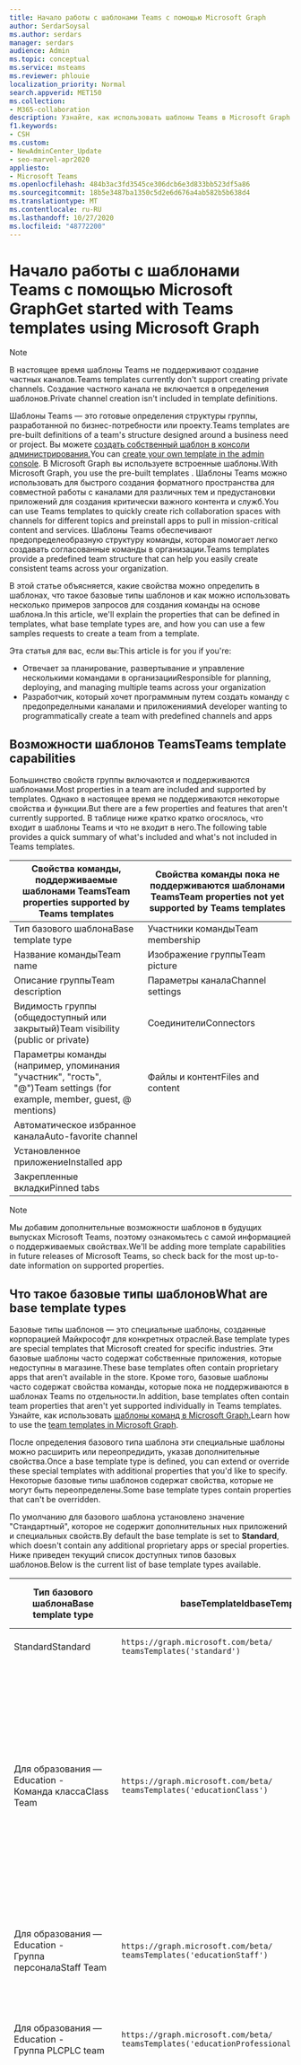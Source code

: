 ```yaml
---
title: Начало работы с шаблонами Teams с помощью Microsoft Graph
author: SerdarSoysal
ms.author: serdars
manager: serdars
audience: Admin
ms.topic: conceptual
ms.service: msteams
ms.reviewer: phlouie
localization_priority: Normal
search.appverid: MET150
ms.collection:
- M365-collaboration
description: Узнайте, как использовать шаблоны Teams в Microsoft Graph для создания пространства для совместной работы с каналами для различных тем и предустановки приложений для предоставления контента и служб.
f1.keywords:
- CSH
ms.custom:
- NewAdminCenter_Update
- seo-marvel-apr2020
appliesto:
- Microsoft Teams
ms.openlocfilehash: 484b3ac3fd3545ce306dcb6e3d833bb523df5a86
ms.sourcegitcommit: 18b5e3487ba1350c5d2e6d676a4ab582b5b638d4
ms.translationtype: MT
ms.contentlocale: ru-RU
ms.lasthandoff: 10/27/2020
ms.locfileid: "48772200"
---
```

# <a name="get-started-with-teams-templates-using-microsoft-graph"></a><span data-ttu-id="cc493-103">Начало работы с шаблонами Teams с помощью Microsoft Graph</span><span class="sxs-lookup"><span data-stu-id="cc493-103">Get started with Teams templates using Microsoft Graph</span></span>

> [!NOTE]
> <span data-ttu-id="cc493-104">В настоящее время шаблоны Teams не поддерживают создание частных каналов.</span><span class="sxs-lookup"><span data-stu-id="cc493-104">Teams templates currently don't support creating private channels.</span></span> <span data-ttu-id="cc493-105">Создание частного канала не включается в определения шаблонов.</span><span class="sxs-lookup"><span data-stu-id="cc493-105">Private channel creation isn't included in template definitions.</span></span>

<span data-ttu-id="cc493-106">Шаблоны Teams — это готовые определения структуры группы, разработанной по бизнес-потребности или проекту.</span><span class="sxs-lookup"><span data-stu-id="cc493-106">Teams templates are pre-built definitions of a team's structure designed around a business need or project.</span></span> <span data-ttu-id="cc493-107">Вы можете [создать собственный шаблон в консоли администрирования.](get-started-with-teams-templates-in-the-admin-console.md)</span><span class="sxs-lookup"><span data-stu-id="cc493-107">You can [create your own template in the admin console](get-started-with-teams-templates-in-the-admin-console.md).</span></span> <span data-ttu-id="cc493-108">В Microsoft Graph вы используете встроенные шаблоны.</span><span class="sxs-lookup"><span data-stu-id="cc493-108">With Microsoft Graph, you use the pre-built templates .</span></span> <span data-ttu-id="cc493-109">Шаблоны Teams можно использовать для быстрого создания форматного пространства для совместной работы с каналами для различных тем и предустановки приложений для создания критически важного контента и служб.</span><span class="sxs-lookup"><span data-stu-id="cc493-109">You can use Teams templates to quickly create rich collaboration spaces with channels for different topics and preinstall apps to pull in mission-critical content and services.</span></span> <span data-ttu-id="cc493-110">Шаблоны Teams обеспечивают предопределеобразную структуру команды, которая помогает легко создавать согласованные команды в организации.</span><span class="sxs-lookup"><span data-stu-id="cc493-110">Teams templates provide a predefined team structure that can help you easily create consistent teams across your organization.</span></span>

<span data-ttu-id="cc493-111">В этой статье объясняется, какие свойства можно определить в шаблонах, что такое базовые типы шаблонов и как можно использовать несколько примеров запросов для создания команды на основе шаблона.</span><span class="sxs-lookup"><span data-stu-id="cc493-111">In this article, we'll explain the properties that can be defined in templates, what base template types are, and how you can use a few samples requests to create a team from a template.</span></span>

<span data-ttu-id="cc493-112">Эта статья для вас, если вы:</span><span class="sxs-lookup"><span data-stu-id="cc493-112">This article is for you if you're:</span></span>

- <span data-ttu-id="cc493-113">Отвечает за планирование, развертывание и управление несколькими командами в организации</span><span class="sxs-lookup"><span data-stu-id="cc493-113">Responsible for planning, deploying, and managing multiple teams across your organization</span></span><br>
- <span data-ttu-id="cc493-114">Разработчик, который хочет программным путем создать команду с предопределными каналами и приложениями</span><span class="sxs-lookup"><span data-stu-id="cc493-114">A developer wanting to programmatically create a team with predefined channels and apps</span></span>

## <a name="teams-template-capabilities"></a><span data-ttu-id="cc493-115">Возможности шаблонов Teams</span><span class="sxs-lookup"><span data-stu-id="cc493-115">Teams template capabilities</span></span>

<span data-ttu-id="cc493-116">Большинство свойств группы включаются и поддерживаются шаблонами.</span><span class="sxs-lookup"><span data-stu-id="cc493-116">Most properties in a team are included and supported by templates.</span></span> <span data-ttu-id="cc493-117">Однако в настоящее время не поддерживаются некоторые свойства и функции.</span><span class="sxs-lookup"><span data-stu-id="cc493-117">But there are a few properties and features that aren't currently supported.</span></span> <span data-ttu-id="cc493-118">В таблице ниже кратко кратко огосялось, что входит в шаблоны Teams и что не входит в него.</span><span class="sxs-lookup"><span data-stu-id="cc493-118">The following table provides a quick summary of what's included and what's not included in Teams templates.</span></span>

| <span data-ttu-id="cc493-119">**Свойства команды, поддерживаемые шаблонами Teams**</span><span class="sxs-lookup"><span data-stu-id="cc493-119">**Team properties supported by Teams templates**</span></span> | <span data-ttu-id="cc493-120">**Свойства команды пока не поддерживаются шаблонами Teams**</span><span class="sxs-lookup"><span data-stu-id="cc493-120">**Team properties not yet supported by Teams templates**</span></span> |
| ------------------------------------------------ | -------------------------------------------------------- |
| <span data-ttu-id="cc493-121">Тип базового шаблона</span><span class="sxs-lookup"><span data-stu-id="cc493-121">Base template type</span></span> | <span data-ttu-id="cc493-122">Участники команды</span><span class="sxs-lookup"><span data-stu-id="cc493-122">Team membership</span></span> |
| <span data-ttu-id="cc493-123">Название команды</span><span class="sxs-lookup"><span data-stu-id="cc493-123">Team name</span></span> | <span data-ttu-id="cc493-124">Изображение группы</span><span class="sxs-lookup"><span data-stu-id="cc493-124">Team picture</span></span> |
| <span data-ttu-id="cc493-125">Описание группы</span><span class="sxs-lookup"><span data-stu-id="cc493-125">Team description</span></span> | <span data-ttu-id="cc493-126">Параметры канала</span><span class="sxs-lookup"><span data-stu-id="cc493-126">Channel settings</span></span> |
| <span data-ttu-id="cc493-127">Видимость группы (общедоступный или закрытый)</span><span class="sxs-lookup"><span data-stu-id="cc493-127">Team visibility (public or private)</span></span> | <span data-ttu-id="cc493-128">Соединители</span><span class="sxs-lookup"><span data-stu-id="cc493-128">Connectors</span></span> |
| <span data-ttu-id="cc493-129">Параметры команды (например, упоминания "участник", "гость", "@")</span><span class="sxs-lookup"><span data-stu-id="cc493-129">Team settings (for example, member, guest, @ mentions)</span></span> | <span data-ttu-id="cc493-130">Файлы и контент</span><span class="sxs-lookup"><span data-stu-id="cc493-130">Files and content</span></span> |
| <span data-ttu-id="cc493-131">Автоматическое избранное канала</span><span class="sxs-lookup"><span data-stu-id="cc493-131">Auto-favorite channel</span></span> | |
| <span data-ttu-id="cc493-132">Установленное приложение</span><span class="sxs-lookup"><span data-stu-id="cc493-132">Installed app</span></span> | |
| <span data-ttu-id="cc493-133">Закрепленные вкладки</span><span class="sxs-lookup"><span data-stu-id="cc493-133">Pinned tabs</span></span> | |

> [!NOTE]
> <span data-ttu-id="cc493-134">Мы добавим дополнительные возможности шаблонов в будущих выпусках Microsoft Teams, поэтому ознакомьтесь с самой информацией о поддерживаемых свойствах.</span><span class="sxs-lookup"><span data-stu-id="cc493-134">We'll be adding more template capabilities in future releases of Microsoft Teams, so check back for the most up-to-date information on supported properties.</span></span>

## <a name="what-are-base-template-types"></a><span data-ttu-id="cc493-135">Что такое базовые типы шаблонов</span><span class="sxs-lookup"><span data-stu-id="cc493-135">What are base template types</span></span>

<span data-ttu-id="cc493-136">Базовые типы шаблонов — это специальные шаблоны, созданные корпорацией Майкрософт для конкретных отраслей.</span><span class="sxs-lookup"><span data-stu-id="cc493-136">Base template types are special templates that Microsoft created for specific industries.</span></span> <span data-ttu-id="cc493-137">Эти базовые шаблоны часто содержат собственные приложения, которые недоступны в магазине.</span><span class="sxs-lookup"><span data-stu-id="cc493-137">These base templates often contain proprietary apps that aren't available in the store.</span></span> <span data-ttu-id="cc493-138">Кроме того, базовые шаблоны часто содержат свойства команды, которые пока не поддерживаются в шаблонах Teams по отдельности.</span><span class="sxs-lookup"><span data-stu-id="cc493-138">In addition, base templates often contain team properties that aren't yet supported individually in Teams templates.</span></span> <span data-ttu-id="cc493-139">Узнайте, как использовать [шаблоны команд в Microsoft Graph.](get-started-with-teams-templates.md)</span><span class="sxs-lookup"><span data-stu-id="cc493-139">Learn how to use the [team templates in Microsoft Graph](get-started-with-teams-templates.md).</span></span>

<span data-ttu-id="cc493-140">После определения базового типа шаблона эти специальные шаблоны можно расширить или переопредидить, указав дополнительные свойства.</span><span class="sxs-lookup"><span data-stu-id="cc493-140">Once a base template type is defined, you can extend or override these special templates with additional properties that you'd like to specify.</span></span> <span data-ttu-id="cc493-141">Некоторые базовые типы шаблонов содержат свойства, которые не могут быть переопределены.</span><span class="sxs-lookup"><span data-stu-id="cc493-141">Some base template types contain properties that can't be overridden.</span></span>

<span data-ttu-id="cc493-142">По умолчанию для базового шаблона установлено значение "Стандартный", которое не содержит дополнительных ных приложений и специальных свойств.</span><span class="sxs-lookup"><span data-stu-id="cc493-142">By default the base template is set to **Standard**, which doesn't contain any additional proprietary apps or special properties.</span></span> <span data-ttu-id="cc493-143">Ниже приведен текущий список доступных типов базовых шаблонов.</span><span class="sxs-lookup"><span data-stu-id="cc493-143">Below is the current list of base template types available.</span></span>

| <span data-ttu-id="cc493-144">Тип базового шаблона</span><span class="sxs-lookup"><span data-stu-id="cc493-144">Base template type</span></span> | <span data-ttu-id="cc493-145">baseTemplateId</span><span class="sxs-lookup"><span data-stu-id="cc493-145">baseTemplateId</span></span> | <span data-ttu-id="cc493-146">Свойства, которые доступны с этим базовым шаблоном</span><span class="sxs-lookup"><span data-stu-id="cc493-146">Properties that come with this base template</span></span> |
| ------------------ | -------------- | ----------------------------------------------------- |
| <span data-ttu-id="cc493-147">Standard</span><span class="sxs-lookup"><span data-stu-id="cc493-147">Standard</span></span> | `https://graph.microsoft.com/beta/`<br>`teamsTemplates('standard')` | <span data-ttu-id="cc493-148">Нет дополнительных приложений и свойств</span><span class="sxs-lookup"><span data-stu-id="cc493-148">No additional apps and properties</span></span> |
| <span data-ttu-id="cc493-149">Для образования —</span><span class="sxs-lookup"><span data-stu-id="cc493-149">Education -</span></span><br><span data-ttu-id="cc493-150">Команда класса</span><span class="sxs-lookup"><span data-stu-id="cc493-150">Class Team</span></span> | `https://graph.microsoft.com/beta/`<br>`teamsTemplates('educationClass')` | <span data-ttu-id="cc493-151">Приложения:</span><span class="sxs-lookup"><span data-stu-id="cc493-151">Apps:</span></span><ul><li><span data-ttu-id="cc493-152">Записная книжка OneNote для занятий (закреплена на вкладке **"Общие")**</span><span class="sxs-lookup"><span data-stu-id="cc493-152">OneNote Class Notebook (pinned to the **General** tab)</span></span> </li><li><span data-ttu-id="cc493-153">Приложение "Задания" (закреплено на вкладке **"Общие")**</span><span class="sxs-lookup"><span data-stu-id="cc493-153">Assignments app (pinned to the **General** tab)</span></span></li></ul> <span data-ttu-id="cc493-154">Свойства группы:</span><span class="sxs-lookup"><span data-stu-id="cc493-154">Team properties:</span></span><ul><li><span data-ttu-id="cc493-155">Видимость команды с **пометкой HiddenMembership** (не может быть переопределена)</span><span class="sxs-lookup"><span data-stu-id="cc493-155">Team visibility set to **HiddenMembership** (cannot be overridden)</span></span></li></ul> |
| <span data-ttu-id="cc493-156">Для образования —</span><span class="sxs-lookup"><span data-stu-id="cc493-156">Education -</span></span><br><span data-ttu-id="cc493-157">Группа персонала</span><span class="sxs-lookup"><span data-stu-id="cc493-157">Staff Team</span></span> | `https://graph.microsoft.com/beta/`<br>`teamsTemplates('educationStaff')` | <span data-ttu-id="cc493-158">Приложения:</span><span class="sxs-lookup"><span data-stu-id="cc493-158">Apps:</span></span><ul><li><span data-ttu-id="cc493-159">Совладелная записная книжка OneNote (закреплена на вкладке **"Общие")**</span><span class="sxs-lookup"><span data-stu-id="cc493-159">OneNote Staff Notebook (pinned to the **General** tab)</span></span></li></ul> |
|<span data-ttu-id="cc493-160">Для образования —</span><span class="sxs-lookup"><span data-stu-id="cc493-160">Education -</span></span><br><span data-ttu-id="cc493-161">Группа PLC</span><span class="sxs-lookup"><span data-stu-id="cc493-161">PLC team</span></span> |`https://graph.microsoft.com/beta/`<br>`teamsTemplates('educationProfessionalLearningCommunity')` | <span data-ttu-id="cc493-162">Приложения:</span><span class="sxs-lookup"><span data-stu-id="cc493-162">Apps:</span></span><ul><li><span data-ttu-id="cc493-163">Записная книжка OneNote PLC (закреплена на вкладке **"Общие")**</span><span class="sxs-lookup"><span data-stu-id="cc493-163">OneNote PLC Notebook (pinned to the **General** tab)</span></span></ul></li>|
| <span data-ttu-id="cc493-164">Розничная торговля —</span><span class="sxs-lookup"><span data-stu-id="cc493-164">Retail -</span></span><br><span data-ttu-id="cc493-165">Хранилище</span><span class="sxs-lookup"><span data-stu-id="cc493-165">Store</span></span> | `https://graph.microsoft.com/beta/`<br>`teamsTemplates('retailStore')` | <span data-ttu-id="cc493-166">Каналы:</span><span class="sxs-lookup"><span data-stu-id="cc493-166">Channels:</span></span><ul><li><span data-ttu-id="cc493-167">Смена передачи</span><span class="sxs-lookup"><span data-stu-id="cc493-167">Shift handoff</span></span></li><li><span data-ttu-id="cc493-168">Обучение</span><span class="sxs-lookup"><span data-stu-id="cc493-168">Learning</span></span></li></ul><span data-ttu-id="cc493-169">Свойства группы</span><span class="sxs-lookup"><span data-stu-id="cc493-169">Team properties</span></span><ul><li><span data-ttu-id="cc493-170">Видимость группы с установленным на "Общедоступный"</span><span class="sxs-lookup"><span data-stu-id="cc493-170">Team visibility set to Public</span></span></li></ul><span data-ttu-id="cc493-171">Разрешения для членов группы</span><span class="sxs-lookup"><span data-stu-id="cc493-171">Member permissions</span></span><ul><li><span data-ttu-id="cc493-172">Предотвращение создания, обновления или удаления каналов участниками</span><span class="sxs-lookup"><span data-stu-id="cc493-172">Prevent members from creating, updating, or removing channels</span></span></li><li><span data-ttu-id="cc493-173">Предотвращение добавления или удаления приложений участниками</span><span class="sxs-lookup"><span data-stu-id="cc493-173">Prevent members from adding or removing apps</span></span></li><li><span data-ttu-id="cc493-174">Предотвращение создания, обновления и удаления соединители участниками</span><span class="sxs-lookup"><span data-stu-id="cc493-174">Prevent members from creating, updating, or removing connectors</span></span></li></ul> |
| <span data-ttu-id="cc493-175">Розничная торговля —</span><span class="sxs-lookup"><span data-stu-id="cc493-175">Retail -</span></span><br><span data-ttu-id="cc493-176">Совместная работа руководителя</span><span class="sxs-lookup"><span data-stu-id="cc493-176">Manager collaboration</span></span> | `https://graph.microsoft.com/beta/`<br>`teamsTemplates('retailManagerCollaboration')` | <span data-ttu-id="cc493-177">Каналы:</span><span class="sxs-lookup"><span data-stu-id="cc493-177">Channels:</span></span><ul><li><span data-ttu-id="cc493-178">Обучение</span><span class="sxs-lookup"><span data-stu-id="cc493-178">Learning</span></span></li><li><span data-ttu-id="cc493-179">Операции</span><span class="sxs-lookup"><span data-stu-id="cc493-179">Operations</span></span></li></ul><span data-ttu-id="cc493-180">Свойства группы:</span><span class="sxs-lookup"><span data-stu-id="cc493-180">Team properties:</span></span><ul><li><span data-ttu-id="cc493-181">Видимость группы : "Частная"</span><span class="sxs-lookup"><span data-stu-id="cc493-181">Team visibility set to Private</span></span></li></ul><span data-ttu-id="cc493-182">Разрешения для членов:</span><span class="sxs-lookup"><span data-stu-id="cc493-182">Member permissions:</span></span><ul><li><span data-ttu-id="cc493-183">Предотвращение создания, обновления или удаления каналов участниками</span><span class="sxs-lookup"><span data-stu-id="cc493-183">Prevent members from creating, updating, or removing channels</span></span></li><li><span data-ttu-id="cc493-184">Предотвращение добавления или удаления приложений участниками</span><span class="sxs-lookup"><span data-stu-id="cc493-184">Prevent members from adding or removing apps</span></span></li><li><span data-ttu-id="cc493-185">Предотвращение создания, обновления и удаления соединители участниками</span><span class="sxs-lookup"><span data-stu-id="cc493-185">Prevent members from creating, updating, or removing connectors</span></span></li></ul>|
| <span data-ttu-id="cc493-186">Здравоохранение —</span><span class="sxs-lookup"><span data-stu-id="cc493-186">Healthcare -</span></span><br><span data-ttu-id="cc493-187">Заметь</span><span class="sxs-lookup"><span data-stu-id="cc493-187">Ward</span></span> |`https://graph.microsoft.com/beta/`<br>`teamsTemplates('healthcareWard')` |<span data-ttu-id="cc493-188">Каналы:</span><span class="sxs-lookup"><span data-stu-id="cc493-188">Channels:</span></span> <ul><li><span data-ttu-id="cc493-189">Объявления\*</span><span class="sxs-lookup"><span data-stu-id="cc493-189">Announcements\*</span></span></li><li><span data-ttu-id="cc493-190">Huddles\*</span><span class="sxs-lookup"><span data-stu-id="cc493-190">Huddles\*</span></span></li><li><span data-ttu-id="cc493-191">Округ округит</span><span class="sxs-lookup"><span data-stu-id="cc493-191">Rounds</span></span></li><li><span data-ttu-id="cc493-192">Персонал\*</span><span class="sxs-lookup"><span data-stu-id="cc493-192">Staffing\*</span></span></li><li><span data-ttu-id="cc493-193">Обучение\*</span><span class="sxs-lookup"><span data-stu-id="cc493-193">Training\*</span></span></li></ul><span data-ttu-id="cc493-194">\*Автоматически избранные каналы</span><span class="sxs-lookup"><span data-stu-id="cc493-194">\*Auto-favorited channels</span></span> |
|<span data-ttu-id="cc493-195">Здравоохранение —</span><span class="sxs-lookup"><span data-stu-id="cc493-195">Healthcare -</span></span><br><span data-ttu-id="cc493-196">Больница</span><span class="sxs-lookup"><span data-stu-id="cc493-196">Hospital</span></span> | `https://graph.microsoft.com/beta/`<br>`teamsTemplates('healthcareHospital')` |<span data-ttu-id="cc493-197">Каналы:</span><span class="sxs-lookup"><span data-stu-id="cc493-197">Channels:</span></span><ul><li><span data-ttu-id="cc493-198">Объявления\*</span><span class="sxs-lookup"><span data-stu-id="cc493-198">Announcements\*</span></span></li><li><span data-ttu-id="cc493-199">Соответствие требованиям\*</span><span class="sxs-lookup"><span data-stu-id="cc493-199">Compliance\*</span></span></li><li><span data-ttu-id="cc493-200">Хранитель</span><span class="sxs-lookup"><span data-stu-id="cc493-200">Custodial</span></span></li><li><span data-ttu-id="cc493-201">Человеческие ресурсы</span><span class="sxs-lookup"><span data-stu-id="cc493-201">Human Resources</span></span></li></li><li><span data-ttu-id="cc493-202">Веха</span><span class="sxs-lookup"><span data-stu-id="cc493-202">Pharmacy</span></span></li></ul><span data-ttu-id="cc493-203">\*Автоматически избранный канал</span><span class="sxs-lookup"><span data-stu-id="cc493-203">\*Auto-favorited channel</span></span>|
|||


<span data-ttu-id="cc493-204">Используйте следующие шаблоны для создания команд как в клиенте Teams, так и в Microsoft Graph.</span><span class="sxs-lookup"><span data-stu-id="cc493-204">Use the following templates to create teams in both the Teams client as well as Microsoft Graph.</span></span>


| <span data-ttu-id="cc493-205">Тип базового шаблона</span><span class="sxs-lookup"><span data-stu-id="cc493-205">Base template type</span></span> | <span data-ttu-id="cc493-206">baseTemplateId</span><span class="sxs-lookup"><span data-stu-id="cc493-206">baseTemplateId</span></span> | <span data-ttu-id="cc493-207">Свойства, которые доступны с этим базовым шаблоном</span><span class="sxs-lookup"><span data-stu-id="cc493-207">Properties that come with this base template</span></span> |
| ------------------ | -------------- | ----------------------------------------------------- |
| <span data-ttu-id="cc493-208">Принятие office 365</span><span class="sxs-lookup"><span data-stu-id="cc493-208">Adopt Office 365</span></span> |`com.microsoft.teams.template.`<br>`AdoptOffice365`|  <span data-ttu-id="cc493-209">Каналы:</span><span class="sxs-lookup"><span data-stu-id="cc493-209">Channels:</span></span> <ul><li><span data-ttu-id="cc493-210">Общий</span><span class="sxs-lookup"><span data-stu-id="cc493-210">General</span></span></li> <li><span data-ttu-id="cc493-211">Объявления</span><span class="sxs-lookup"><span data-stu-id="cc493-211">Announcements</span></span></li> <li><span data-ttu-id="cc493-212">Угол 1- и 4-</span><span class="sxs-lookup"><span data-stu-id="cc493-212">Champions corner</span></span></li> <li><span data-ttu-id="cc493-213">Формы команд</span><span class="sxs-lookup"><span data-stu-id="cc493-213">Team forms</span></span></li></ul> <span data-ttu-id="cc493-214">Приложения:</span><span class="sxs-lookup"><span data-stu-id="cc493-214">Apps:</span></span> <ul><li><span data-ttu-id="cc493-215">Вики-сайт</span><span class="sxs-lookup"><span data-stu-id="cc493-215">Wiki</span></span></li>  <li><span data-ttu-id="cc493-216">Календарь</span><span class="sxs-lookup"><span data-stu-id="cc493-216">Calendar</span></span></li> |
| <span data-ttu-id="cc493-217">Управление проектом</span><span class="sxs-lookup"><span data-stu-id="cc493-217">Manage a project</span></span> |`com.microsoft.teams.template.`<br>`ManageAProject`| <span data-ttu-id="cc493-218">Каналы:</span><span class="sxs-lookup"><span data-stu-id="cc493-218">Channels:</span></span> <ul><li><span data-ttu-id="cc493-219">Общий</span><span class="sxs-lookup"><span data-stu-id="cc493-219">General</span></span></li> <li><span data-ttu-id="cc493-220">Объявления</span><span class="sxs-lookup"><span data-stu-id="cc493-220">Announcements</span></span></li> <li><span data-ttu-id="cc493-221">Ресурсы</span><span class="sxs-lookup"><span data-stu-id="cc493-221">Resources</span></span></li> <li><span data-ttu-id="cc493-222">Планирование</span><span class="sxs-lookup"><span data-stu-id="cc493-222">Planning</span></span></li></ul> <span data-ttu-id="cc493-223">Приложения:</span><span class="sxs-lookup"><span data-stu-id="cc493-223">Apps:</span></span><ul><li><span data-ttu-id="cc493-224">Вики-сайт</span><span class="sxs-lookup"><span data-stu-id="cc493-224">Wiki</span></span></li><li><span data-ttu-id="cc493-225">OneNote</span><span class="sxs-lookup"><span data-stu-id="cc493-225">OneNote</span></span></li></ul> |
| <span data-ttu-id="cc493-226">Управление событием</span><span class="sxs-lookup"><span data-stu-id="cc493-226">Manage an event</span></span>|`com.microsoft.teams.template.`<br>`ManageAnEvent` | <span data-ttu-id="cc493-227">Каналы:</span><span class="sxs-lookup"><span data-stu-id="cc493-227">Channels:</span></span> <ul><li><span data-ttu-id="cc493-228">Общий</span><span class="sxs-lookup"><span data-stu-id="cc493-228">General</span></span></li> <li><span data-ttu-id="cc493-229">Объявления</span><span class="sxs-lookup"><span data-stu-id="cc493-229">Announcements</span></span></li> <li><span data-ttu-id="cc493-230">Бюджет</span><span class="sxs-lookup"><span data-stu-id="cc493-230">Budget</span></span></li> <li><span data-ttu-id="cc493-231">Содержимое</span><span class="sxs-lookup"><span data-stu-id="cc493-231">Content</span></span></li><li><span data-ttu-id="cc493-232">Логистика</span><span class="sxs-lookup"><span data-stu-id="cc493-232">Logistics</span></span></li> <li><span data-ttu-id="cc493-233">Планирование</span><span class="sxs-lookup"><span data-stu-id="cc493-233">Planning</span></span></li> <li> <span data-ttu-id="cc493-234">Маркетинг и PR</span><span class="sxs-lookup"><span data-stu-id="cc493-234">Marketing and PR</span></span></li></ul> <span data-ttu-id="cc493-235">Приложения:</span><span class="sxs-lookup"><span data-stu-id="cc493-235">Apps:</span></span><ul><li><span data-ttu-id="cc493-236">Вики-сайт</span><span class="sxs-lookup"><span data-stu-id="cc493-236">Wiki</span></span></li><li><span data-ttu-id="cc493-237">Веб-сайт</span><span class="sxs-lookup"><span data-stu-id="cc493-237">Website</span></span></li> <li><span data-ttu-id="cc493-238">YouTube</span><span class="sxs-lookup"><span data-stu-id="cc493-238">YouTube</span></span></li> <li><span data-ttu-id="cc493-239">Планировщик</span><span class="sxs-lookup"><span data-stu-id="cc493-239">Planner</span></span></li> <li><span data-ttu-id="cc493-240">OneNote</span><span class="sxs-lookup"><span data-stu-id="cc493-240">OneNote</span></span></li></ul> |
|<span data-ttu-id="cc493-241">Сотрудники, работающие в службе</span><span class="sxs-lookup"><span data-stu-id="cc493-241">Onboard employees</span></span>|`com.microsoft.teams.template.`<br>`OnboardEmployees` | <span data-ttu-id="cc493-242">Каналы:</span><span class="sxs-lookup"><span data-stu-id="cc493-242">Channels:</span></span> <ul><li><span data-ttu-id="cc493-243">Общий</span><span class="sxs-lookup"><span data-stu-id="cc493-243">General</span></span></li> <li><span data-ttu-id="cc493-244">Объявления</span><span class="sxs-lookup"><span data-stu-id="cc493-244">Announcements</span></span></li> <li><span data-ttu-id="cc493-245">Чат сотрудника</span><span class="sxs-lookup"><span data-stu-id="cc493-245">Employee chat</span></span></li> <li><span data-ttu-id="cc493-246">Обучение</span><span class="sxs-lookup"><span data-stu-id="cc493-246">Training</span></span></li></ul><span data-ttu-id="cc493-247">Приложения:</span><span class="sxs-lookup"><span data-stu-id="cc493-247">Apps:</span></span><ul><li><span data-ttu-id="cc493-248">Вики-сайт</span><span class="sxs-lookup"><span data-stu-id="cc493-248">Wiki</span></span></li><li><span data-ttu-id="cc493-249">Сообщества</span><span class="sxs-lookup"><span data-stu-id="cc493-249">Communities</span></span></li></ul>|
|<span data-ttu-id="cc493-250">Организовать службу поддержки</span><span class="sxs-lookup"><span data-stu-id="cc493-250">Organize help desk</span></span>| `com.microsoft.teams.template.`<br>`OrganizeHelpDesk`|<span data-ttu-id="cc493-251">Каналы:</span><span class="sxs-lookup"><span data-stu-id="cc493-251">Channels:</span></span><ul><li><span data-ttu-id="cc493-252">Общий</span><span class="sxs-lookup"><span data-stu-id="cc493-252">General</span></span></li><li><span data-ttu-id="cc493-253">Объявления</span><span class="sxs-lookup"><span data-stu-id="cc493-253">Announcements</span></span></li><li><span data-ttu-id="cc493-254">Вопросы и ответы</span><span class="sxs-lookup"><span data-stu-id="cc493-254">FAQ</span></span></li></ul><span data-ttu-id="cc493-255">Приложения:</span><span class="sxs-lookup"><span data-stu-id="cc493-255">Apps:</span></span><ul><li><span data-ttu-id="cc493-256">Вики-сайт</span><span class="sxs-lookup"><span data-stu-id="cc493-256">Wiki</span></span></li><li><span data-ttu-id="cc493-257">OneNote</span><span class="sxs-lookup"><span data-stu-id="cc493-257">OneNote</span></span></li></ul> |
| <span data-ttu-id="cc493-258">Совместное обслуживание пациентов</span><span class="sxs-lookup"><span data-stu-id="cc493-258">Collaborate on patient care</span></span>| `healthcareWard `| <span data-ttu-id="cc493-259">Каналы:</span><span class="sxs-lookup"><span data-stu-id="cc493-259">Channels:</span></span><ul><li><span data-ttu-id="cc493-260">Общий</span><span class="sxs-lookup"><span data-stu-id="cc493-260">General</span></span></li><li><span data-ttu-id="cc493-261">Объявления</span><span class="sxs-lookup"><span data-stu-id="cc493-261">Announcements</span></span></li><li><span data-ttu-id="cc493-262">Huddles</span><span class="sxs-lookup"><span data-stu-id="cc493-262">Huddles</span></span></li><li><span data-ttu-id="cc493-263">Округ округит</span><span class="sxs-lookup"><span data-stu-id="cc493-263">Rounds</span></span></li><li><span data-ttu-id="cc493-264">Персонал</span><span class="sxs-lookup"><span data-stu-id="cc493-264">Staffing</span></span></li><li><span data-ttu-id="cc493-265">Обучение</span><span class="sxs-lookup"><span data-stu-id="cc493-265">Training</span></span></li></ul> <span data-ttu-id="cc493-266">Приложения:</span><span class="sxs-lookup"><span data-stu-id="cc493-266">Apps:</span></span> <ul><li><span data-ttu-id="cc493-267">Вики-сайт</span><span class="sxs-lookup"><span data-stu-id="cc493-267">Wiki</span></span></li>|
| <span data-ttu-id="cc493-268">Работайте вместе над глобальными событиями и событиями</span><span class="sxs-lookup"><span data-stu-id="cc493-268">Collaborate on global crisis or event</span></span> |`com.microsoft.teams.template.`<br>`CollaborateOnAGlobalCrisisOrEvent`| <span data-ttu-id="cc493-269">Каналы:</span><span class="sxs-lookup"><span data-stu-id="cc493-269">Channels:</span></span> <ul><li><span data-ttu-id="cc493-270">Общий</span><span class="sxs-lookup"><span data-stu-id="cc493-270">General</span></span><li><span data-ttu-id="cc493-271">Объявления</span><span class="sxs-lookup"><span data-stu-id="cc493-271">Announcements</span></span></li><li><span data-ttu-id="cc493-272">"Мир"</span><span class="sxs-lookup"><span data-stu-id="cc493-272">World news</span></span></li><li><span data-ttu-id="cc493-273">Непрерывность работы</span><span class="sxs-lookup"><span data-stu-id="cc493-273">Business continuity</span></span></li><li><span data-ttu-id="cc493-274">Удаленная работа</span><span class="sxs-lookup"><span data-stu-id="cc493-274">Remote working</span></span></li><li><span data-ttu-id="cc493-275">Внутренние запятые</span><span class="sxs-lookup"><span data-stu-id="cc493-275">Internal comms</span></span></li><li><span data-ttu-id="cc493-276">Внешние запятые</span><span class="sxs-lookup"><span data-stu-id="cc493-276">External comms</span></span></li><li><span data-ttu-id="cc493-277">Жалобы клиентов</span><span class="sxs-lookup"><span data-stu-id="cc493-277">Customer complaints</span></span></li><li><span data-ttu-id="cc493-278">Кудос</span><span class="sxs-lookup"><span data-stu-id="cc493-278">Kudos</span></span></li><li><span data-ttu-id="cc493-279">Обновление для руководства</span><span class="sxs-lookup"><span data-stu-id="cc493-279">Executive update</span></span></li></ul><span data-ttu-id="cc493-280">Приложения:</span><span class="sxs-lookup"><span data-stu-id="cc493-280">Apps:</span></span> <ul><li><span data-ttu-id="cc493-281">Praise</span><span class="sxs-lookup"><span data-stu-id="cc493-281">Praise</span></span></li><li><span data-ttu-id="cc493-282">Вики-сайт</span><span class="sxs-lookup"><span data-stu-id="cc493-282">Wiki</span></span></li><li><span data-ttu-id="cc493-283">Веб-сайт</span><span class="sxs-lookup"><span data-stu-id="cc493-283">Website</span></span></li></ul>|
|<span data-ttu-id="cc493-284">Совместное сотрудничество в филиале банка</span><span class="sxs-lookup"><span data-stu-id="cc493-284">Collaborate within a bank branch</span></span>| `com.microsoft.teams.template.`<br>`CollaborateWithinABankBranch `|<span data-ttu-id="cc493-285">Каналы:</span><span class="sxs-lookup"><span data-stu-id="cc493-285">Channels:</span></span> <ul><li><span data-ttu-id="cc493-286">Общий</span><span class="sxs-lookup"><span data-stu-id="cc493-286">General</span></span><li><span data-ttu-id="cc493-287">Объявления</span><span class="sxs-lookup"><span data-stu-id="cc493-287">Announcements</span></span></li><li><span data-ttu-id="cc493-288">Huddles</span><span class="sxs-lookup"><span data-stu-id="cc493-288">Huddles</span></span></li><li><span data-ttu-id="cc493-289">Собрания клиентов</span><span class="sxs-lookup"><span data-stu-id="cc493-289">Customer meetings</span></span></li><li><span data-ttu-id="cc493-290">Заметь</span><span class="sxs-lookup"><span data-stu-id="cc493-290">Coaching</span></span></li><li><span data-ttu-id="cc493-291">Разработка навыков</span><span class="sxs-lookup"><span data-stu-id="cc493-291">Skills development</span></span></li><li><span data-ttu-id="cc493-292">Обработка ссуды</span><span class="sxs-lookup"><span data-stu-id="cc493-292">Loan processing</span></span></li><li><span data-ttu-id="cc493-293">Жалобы клиентов</span><span class="sxs-lookup"><span data-stu-id="cc493-293">Customer complaints</span></span></li><li><span data-ttu-id="cc493-294">Кудос</span><span class="sxs-lookup"><span data-stu-id="cc493-294">Kudos</span></span></li><li><span data-ttu-id="cc493-295">Забавные материалы</span><span class="sxs-lookup"><span data-stu-id="cc493-295">Fun stuff</span></span></li><li><span data-ttu-id="cc493-296">Соответствие требованиям</span><span class="sxs-lookup"><span data-stu-id="cc493-296">Compliance</span></span></li></ul>|
|<span data-ttu-id="cc493-297">Координация реагирования на инциденты</span><span class="sxs-lookup"><span data-stu-id="cc493-297">Coordinate incident response</span></span>| `com.microsoft.teams.template.`<br>`CoordinateIncidentResponse`|<span data-ttu-id="cc493-298">Каналы:</span><span class="sxs-lookup"><span data-stu-id="cc493-298">Channels:</span></span> <ul><li><span data-ttu-id="cc493-299">Общий</span><span class="sxs-lookup"><span data-stu-id="cc493-299">General</span></span><li><span data-ttu-id="cc493-300">Объявления</span><span class="sxs-lookup"><span data-stu-id="cc493-300">Announcements</span></span></li><li><span data-ttu-id="cc493-301">Логистика</span><span class="sxs-lookup"><span data-stu-id="cc493-301">Logistics</span></span></li><li><span data-ttu-id="cc493-302">Планирование</span><span class="sxs-lookup"><span data-stu-id="cc493-302">Planning</span></span></li><li><span data-ttu-id="cc493-303">Восстановление</span><span class="sxs-lookup"><span data-stu-id="cc493-303">Recovery</span></span></li><li><span data-ttu-id="cc493-304">Срочно</span><span class="sxs-lookup"><span data-stu-id="cc493-304">Urgent</span></span></li></ul> <span data-ttu-id="cc493-305">Приложения:</span><span class="sxs-lookup"><span data-stu-id="cc493-305">Apps:</span></span> <ul><li><span data-ttu-id="cc493-306">Вики-сайт</span><span class="sxs-lookup"><span data-stu-id="cc493-306">Wiki</span></span></li><li><span data-ttu-id="cc493-307">Excel</span><span class="sxs-lookup"><span data-stu-id="cc493-307">Excel</span></span></li><li><span data-ttu-id="cc493-308">OneNote</span><span class="sxs-lookup"><span data-stu-id="cc493-308">OneNote</span></span></li><li><span data-ttu-id="cc493-309">SharePoint</span><span class="sxs-lookup"><span data-stu-id="cc493-309">SharePoint</span></span></li><li><span data-ttu-id="cc493-310">Планировщик</span><span class="sxs-lookup"><span data-stu-id="cc493-310">Planner</span></span></li></ul>|
|<span data-ttu-id="cc493-311">Больница</span><span class="sxs-lookup"><span data-stu-id="cc493-311">Hospital</span></span>| <span data-ttu-id="cc493-312">`healthcareHospita`l</span><span class="sxs-lookup"><span data-stu-id="cc493-312">`healthcareHospita`l</span></span> |<span data-ttu-id="cc493-313">Каналы:</span><span class="sxs-lookup"><span data-stu-id="cc493-313">Channels:</span></span> <ul><li><span data-ttu-id="cc493-314">Общий</span><span class="sxs-lookup"><span data-stu-id="cc493-314">General</span></span><li><span data-ttu-id="cc493-315">Объявления</span><span class="sxs-lookup"><span data-stu-id="cc493-315">Announcements</span></span></li><li><span data-ttu-id="cc493-316">Соответствие требованиям</span><span class="sxs-lookup"><span data-stu-id="cc493-316">Compliance</span></span></li><li><span data-ttu-id="cc493-317">Хранитель</span><span class="sxs-lookup"><span data-stu-id="cc493-317">Custodial</span></span></li><li><span data-ttu-id="cc493-318">Человеческие ресурсы</span><span class="sxs-lookup"><span data-stu-id="cc493-318">Human resources</span></span></li><li><span data-ttu-id="cc493-319">Веха</span><span class="sxs-lookup"><span data-stu-id="cc493-319">Pharmacy</span></span></li></ul> <span data-ttu-id="cc493-320">Приложения:</span><span class="sxs-lookup"><span data-stu-id="cc493-320">Apps:</span></span> <ul><li><span data-ttu-id="cc493-321">Вики-сайт</span><span class="sxs-lookup"><span data-stu-id="cc493-321">Wiki</span></span></li></ul>|
|<span data-ttu-id="cc493-322">Организация магазина</span><span class="sxs-lookup"><span data-stu-id="cc493-322">Organize a store</span></span>| `retailStore` |<span data-ttu-id="cc493-323">Каналы:</span><span class="sxs-lookup"><span data-stu-id="cc493-323">Channels:</span></span> <ul><li><span data-ttu-id="cc493-324">Общий</span><span class="sxs-lookup"><span data-stu-id="cc493-324">General</span></span><li><span data-ttu-id="cc493-325">Смена передачи</span><span class="sxs-lookup"><span data-stu-id="cc493-325">Shift handoff</span></span></li><li><span data-ttu-id="cc493-326">Обучение</span><span class="sxs-lookup"><span data-stu-id="cc493-326">Learning</span></span></li></ul> <span data-ttu-id="cc493-327">Приложения:</span><span class="sxs-lookup"><span data-stu-id="cc493-327">Apps:</span></span> <ul><li><span data-ttu-id="cc493-328">Вики-сайт</span><span class="sxs-lookup"><span data-stu-id="cc493-328">Wiki</span></span></li></ul>|
|<span data-ttu-id="cc493-329">Качество и безопасность</span><span class="sxs-lookup"><span data-stu-id="cc493-329">Quality and safety</span></span> |`com.microsoft.teams.`<br>`template.QualitySafety`|<span data-ttu-id="cc493-330">Каналы:</span><span class="sxs-lookup"><span data-stu-id="cc493-330">Channels:</span></span> <ul><li><span data-ttu-id="cc493-331">Общий</span><span class="sxs-lookup"><span data-stu-id="cc493-331">General</span></span><li><span data-ttu-id="cc493-332">Объявления</span><span class="sxs-lookup"><span data-stu-id="cc493-332">Announcements</span></span></li><li><span data-ttu-id="cc493-333">Строка 1</span><span class="sxs-lookup"><span data-stu-id="cc493-333">Line 1</span></span></li><li><span data-ttu-id="cc493-334">Строка 2</span><span class="sxs-lookup"><span data-stu-id="cc493-334">Line 2</span></span></li><li><span data-ttu-id="cc493-335">Строка 3</span><span class="sxs-lookup"><span data-stu-id="cc493-335">Line 3</span></span></li><li><span data-ttu-id="cc493-336">Безопасность</span><span class="sxs-lookup"><span data-stu-id="cc493-336">Safety</span></span></li><li><span data-ttu-id="cc493-337">Обучение</span><span class="sxs-lookup"><span data-stu-id="cc493-337">Training</span></span></li><li><span data-ttu-id="cc493-338">Обслуживание</span><span class="sxs-lookup"><span data-stu-id="cc493-338">Maintenance</span></span></li><li><span data-ttu-id="cc493-339">Забавные материалы</span><span class="sxs-lookup"><span data-stu-id="cc493-339">Fun stuff</span></span></li></ul> <span data-ttu-id="cc493-340">Приложения:</span><span class="sxs-lookup"><span data-stu-id="cc493-340">Apps:</span></span> <ul><li><span data-ttu-id="cc493-341">Вики-сайт</span><span class="sxs-lookup"><span data-stu-id="cc493-341">Wiki</span></span></li></ul>|
|<span data-ttu-id="cc493-342">Розничная торговля — совместная работа руководителя</span><span class="sxs-lookup"><span data-stu-id="cc493-342">Retail - manager collaboration</span></span>| `retailManagerCollaboration` |<span data-ttu-id="cc493-343">Каналы:</span><span class="sxs-lookup"><span data-stu-id="cc493-343">Channels:</span></span> <ul><li><span data-ttu-id="cc493-344">Общий</span><span class="sxs-lookup"><span data-stu-id="cc493-344">General</span></span><li><span data-ttu-id="cc493-345">Операции</span><span class="sxs-lookup"><span data-stu-id="cc493-345">Operations</span></span></li><li><span data-ttu-id="cc493-346">Обучение</span><span class="sxs-lookup"><span data-stu-id="cc493-346">Learning</span></span></li></ul> <span data-ttu-id="cc493-347">Приложения:</span><span class="sxs-lookup"><span data-stu-id="cc493-347">Apps:</span></span> <ul><li><span data-ttu-id="cc493-348">Вики-сайт</span><span class="sxs-lookup"><span data-stu-id="cc493-348">Wiki</span></span></li></ul>|
||||

<span data-ttu-id="cc493-349">Дополнительные [сведения см. в шаблонах Teams](get-started-with-teams-templates-in-the-admin-console.md) в Центре администрирования.</span><span class="sxs-lookup"><span data-stu-id="cc493-349">See [Get started with Teams templates in the Admin center](get-started-with-teams-templates-in-the-admin-console.md) for more details.</span></span>

## <a name="related-topics"></a><span data-ttu-id="cc493-350">Статьи по теме</span><span class="sxs-lookup"><span data-stu-id="cc493-350">Related topics</span></span>

- [<span data-ttu-id="cc493-351">Начало работы с шаблонами Teams в консоли администрирования</span><span class="sxs-lookup"><span data-stu-id="cc493-351">Get started with Teams templates in the admin console</span></span>](get-started-with-teams-templates-in-the-admin-console.md)
- <span data-ttu-id="cc493-352">[Создание команды](https://docs.microsoft.com/graph/api/team-post?view=graph-rest-beta) (в предварительной версии)</span><span class="sxs-lookup"><span data-stu-id="cc493-352">[Create team](https://docs.microsoft.com/graph/api/team-post?view=graph-rest-beta) (in preview)</span></span>
- [<span data-ttu-id="cc493-353">New-Team</span><span class="sxs-lookup"><span data-stu-id="cc493-353">New-Team</span></span>](https://docs.microsoft.com/powershell/module/teams/New-Team?view=teams-ps)
- [<span data-ttu-id="cc493-354">Обучение администратора для работы с Microsoft Teams</span><span class="sxs-lookup"><span data-stu-id="cc493-354">Admin training for Microsoft Teams</span></span>](itadmin-readiness.md)